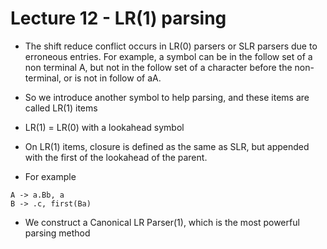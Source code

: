 # Lecture 12 - LR(1) parsing

- The shift reduce conflict occurs in LR(0) parsers or SLR parsers due to erroneous entries. For example, a symbol can be in the follow set of a non terminal A, but not in the follow set of a character before the non-terminal, or is not in follow of aA.
- So we introduce another symbol to help parsing, and these items are called LR(1) items

- LR(1) = LR(0) with a lookahead symbol

- On LR(1) items, closure is defined as the same as SLR, but appended with the first of the lookahead of the parent.
- For example
```
A -> a.Bb, a
B -> .c, first(Ba)
```

- We construct a Canonical LR Parser(1), which is the most powerful parsing method